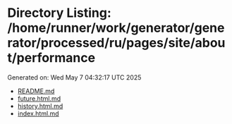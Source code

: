 # Directory Listing: /home/runner/work/generator/generator/processed/ru/pages/site/about/performance
Generated on: Wed May  7 04:32:17 UTC 2025

- [README.md](README.md)
- [future.html.md](future.html.md)
- [history.html.md](history.html.md)
- [index.html.md](index.html.md)

